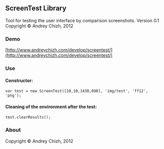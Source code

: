 ## ScreenTest Library
Tool for testing the user interface by comparison screenshots.
Version 0.1 
Copyright © Andrey Chizh, 2012

### Demo
[http://www.andreychizh.com/develop/screentest/](http://www.andreychizh.com/develop/screentest/)

### Use
#### Constructor:
    var test = new ScreenTest([10,10,1430,890], 'img/test', 'ff12', 'png');
    
#### Cleaning of the environment after the test: 
    test.clearResults();

### About
Copyright © Andrey Chizh, 2012